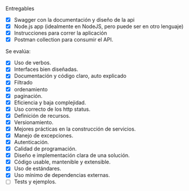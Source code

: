 Entregables

  * [x] Swagger con la documentación y diseño de la api
  * [x] Node.js app (idealmente en NodeJS, pero puede ser en otro lenguaje)
  * [x] Instrucciones para correr la aplicación
  * [x] Postman collection para consumir el API.

Se evalúa:
  * [x] Uso de verbos.
  * [x] Interfaces bien diseñadas.
  * [x] Documentación y código claro, auto explicado
  * [x] Filtrado
  * [x] ordenamiento
  * [x] paginación.
  * [x] Eficiencia y baja complejidad.
  * [x] Uso correcto de los http status.
  * [x] Definición de recursos.
  * [x] Versionamiento.
  * [x] Mejores prácticas en la construcción de servicios.
  * [x] Manejo de excepciones.
  * [x] Autenticación.
  * [x] Calidad de programación.
  * [x] Diseño e implementación clara de una solución.
  * [x] Código usable, mantenible y extensible.
  * [x] Uso de estándares.
  * [x] Uso mínimo de dependencias externas.
  * [ ] Tests y ejemplos.
